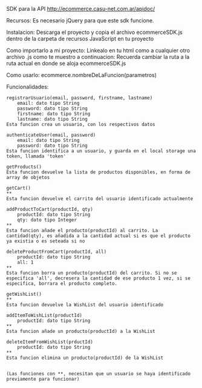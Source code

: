 SDK para la API http://ecommerce.casu-net.com.ar/apidoc/

Recursos:
    Es necesario jQuery para que este sdk funcione.

Instalacion:
    Descarga el proyecto y copia el archivo ecommerceSDK.js dentro de la carpeta de recursos JavaScript en tu proyecto

Como importarlo a mi proyecto:
    Linkealo en tu html como a cualquier otro archivo .js como te muestro a continuacion:
        <script src="ecommerceSDK.js"></script>
    Recuerda cambiar la ruta a la ruta actual en donde se aloja ecommerceSDK.js
        
Como usarlo:
    ecommerce.nombreDeLaFuncion(parametros)

Funcionalidades:

    registrarUsuario(email, password, firstname, lastname)
        email: dato tipo String
        password: dato tipo String
        firstname: dato tipo String
        lastname: dato tipo String
    Esta funcion crea un usuario, con los respectivos datos

    authenticateUser(email, password)
        email: dato tipo String
        password: dato tipo String
    Esta funcion identifica a un usuario, y guarda en el local storage una token, llamada 'token'

    getProducts()
    Esta funcion devuelve la lista de productos disponibles, en forma de array de objetos

    getCart()
    **
    Esta funcion devuelve el carrito del usuario identificado actualmente

    addProductToCart(productId, qty)
        productId: dato tipo String
        qty: dato tipo Integer
    **
    Esta funcion añade el producto(productId) al carrito. La cantidad(qty), es añadida a la cantidad actual si es que el producto ya existia o es seteada si no

    deleteProductFromCart(productId, all)
        productId: dato tipo String
        all: 1
    **
    Esta funcion borra un producto(productId) del carrito. Si no se especifica 'all', decresera la cantidad de ese producto 1 vez, si se especifica, borrara el producto completo.

    getWishList()
    **
    Esta funcion devuelve la WishList del usuario identificado

    addItemToWishList(productId)
        productId: dato tipo String
    **
    Esta funcion añade un producto(productId) a la WishList

    deleteItemFromWishList(prductId)
        productId: dato tipo String
    **
    Esta funcion elimina un producto(productId) de la WishList
    
    
    (Las funciones con **, necesitan que un usuario se haya identificado previamente para funcionar)

